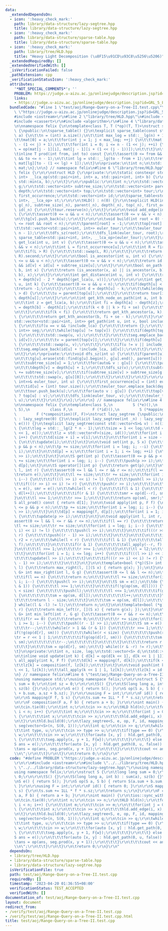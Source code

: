 ```yaml
---
data:
  _extendedDependsOn:
  - icon: ':heavy_check_mark:'
    path: library/data-structure/lazy-segtree.hpp
    title: library/data-structure/lazy-segtree.hpp
  - icon: ':heavy_check_mark:'
    path: library/data-structure/sparse-table.hpp
    title: library/data-structure/sparse-table.hpp
  - icon: ':heavy_check_mark:'
    path: library/tree/HLD.hpp
    title: "Heavy Light Decomposition (\u8F15\u91CD\u93C8\u5256\u5206)"
  _extendedRequiredBy: []
  _extendedVerifiedWith: []
  _isVerificationFailed: false
  _pathExtension: cpp
  _verificationStatusIcon: ':heavy_check_mark:'
  attributes:
    '*NOT_SPECIAL_COMMENTS*': ''
    PROBLEM: https://judge.u-aizu.ac.jp/onlinejudge/description.jsp?id=GRL_5_E
    links:
    - https://judge.u-aizu.ac.jp/onlinejudge/description.jsp?id=GRL_5_E
  bundledCode: "#line 1 \"test/aoj/Range-Query-on-a-Tree-II.test.cpp\"\n#define PROBLEM\
    \ \"https://judge.u-aizu.ac.jp/onlinejudge/description.jsp?id=GRL_5_E\"\r\n\r\n\
    #include <iostream>\r\n#line 2 \"library/tree/HLD.hpp\"\n#include <vector>\r\n\
    #include <cassert>\r\n#include <algorithm>\r\n#line 4 \"library/data-structure/sparse-table.hpp\"\
    \n\nnamespace felix {\n\ntemplate<class T, T (*op)(T, T)>\nstruct sparse_table\
    \ {\npublic:\n\tsparse_table() {}\n\texplicit sparse_table(const std::vector<T>&\
    \ a) {\n\t\tn = (int) a.size();\n\t\tint max_log = std::__lg(n) + 1;\n\t\tmat.resize(max_log);\n\
    \t\tmat[0] = a;\n\t\tfor(int j = 1; j < max_log; ++j) {\n\t\t\tmat[j].resize(n\
    \ - (1 << j) + 1);\n\t\t\tfor(int i = 0; i <= n - (1 << j); ++i) {\n\t\t\t\tmat[j][i]\
    \ = op(mat[j - 1][i], mat[j - 1][i + (1 << (j - 1))]);\n\t\t\t}\n\t\t}\n\t}\n\n\
    \tinline T prod(int from, int to) const {\n\t\tassert(0 <= from && from <= to\
    \ && to <= n - 1);\n\t\tint lg = std::__lg(to - from + 1);\n\t\treturn op(mat[lg][from],\
    \ mat[lg][to - (1 << lg) + 1]);\n\t}\n\nprivate:\n\tint n;\n\tstd::vector<std::vector<T>>\
    \ mat;\n};\n\n} // namespace felix\n#line 6 \"library/tree/HLD.hpp\"\n\r\nnamespace\
    \ felix {\r\n\r\nstruct HLD {\r\nprivate:\r\n\tstatic constexpr std::pair<int,\
    \ int> __lca_op(std::pair<int, int> a, std::pair<int, int> b) {\r\n\t\treturn\
    \ std::min(a, b);\r\n\t}\r\n\r\npublic:\r\n\tint n;\r\n\tstd::vector<std::vector<int>>\
    \ g;\r\n\tstd::vector<int> subtree_size;\r\n\tstd::vector<int> parent;\r\n\tstd::vector<int>\
    \ depth;\r\n\tstd::vector<int> top;\r\n\tstd::vector<int> tour;\r\n\tstd::vector<int>\
    \ first_occurrence;\r\n\tstd::vector<int> id;\r\n\tsparse_table<std::pair<int,\
    \ int>, __lca_op> st;\r\n\r\n\tHLD() : n(0) {}\r\n\texplicit HLD(int _n) : n(_n),\
    \ g(_n), subtree_size(_n), parent(_n), depth(_n), top(_n), first_occurrence(_n),\
    \ id(_n) {\r\n\t\ttour.reserve(n);\r\n\t}\r\n\r\n\tvoid add_edge(int u, int v)\
    \ {\r\n\t\tassert(0 <= u && u < n);\r\n\t\tassert(0 <= v && v < n);\r\n\t\tg[u].push_back(v);\r\
    \n\t\tg[v].push_back(u);\r\n\t}\r\n\r\n\tvoid build(int root = 0) {\r\n\t\tassert(0\
    \ <= root && root < n);\r\n\t\tparent[root] = -1;\r\n\t\ttop[root] = root;\r\n\
    \t\tstd::vector<std::pair<int, int>> euler_tour;\r\n\t\teuler_tour.reserve(2 *\
    \ n - 1);\r\n\t\tdfs_sz(root);\r\n\t\tdfs_link(euler_tour, root);\r\n\t\tst =\
    \ sparse_table<std::pair<int, int>, __lca_op>(euler_tour);\r\n\t}\r\n\r\n\tint\
    \ get_lca(int u, int v) {\r\n\t\tassert(0 <= u && u < n);\r\n\t\tassert(0 <= v\
    \ && v < n);\r\n\t\tint L = first_occurrence[u];\r\n\t\tint R = first_occurrence[v];\r\
    \n\t\tif(L > R) {\r\n\t\t\tstd::swap(L, R);\r\n\t\t}\r\n\t\treturn st.prod(L,\
    \ R).second;\r\n\t}\r\n\r\n\tbool is_ancestor(int u, int v) {\r\n\t\tassert(0\
    \ <= u && u < n);\r\n\t\tassert(0 <= v && v < n);\r\n\t\treturn id[u] <= id[v]\
    \ && id[v] < id[u] + subtree_size[u];\r\n\t}\r\n\r\n\tbool on_path(int a, int\
    \ b, int x) {\r\n\t\treturn (is_ancestor(x, a) || is_ancestor(x, b)) && is_ancestor(get_lca(a,\
    \ b), x);\r\n\t}\r\n\r\n\tint get_distance(int u, int v) {\r\n\t\treturn depth[u]\
    \ + depth[v] - 2 * depth[(get_lca(u, v))];\r\n\t}\r\n\r\n\tint get_kth_ancestor(int\
    \ u, int k) {\r\n\t\tassert(0 <= u && u < n);\r\n\t\tif(depth[u] < k) {\r\n\t\t\
    \treturn -1;\r\n\t\t}\r\n\t\tint d = depth[u] - k;\r\n\t\twhile(depth[top[u]]\
    \ > d) {\r\n\t\t\tu = parent[top[u]];\r\n\t\t}\r\n\t\treturn tour[id[u] + d -\
    \ depth[u]];\r\n\t}\r\n\r\n\tint get_kth_node_on_path(int a, int b, int k) {\r\
    \n\t\tint z = get_lca(a, b);\r\n\t\tint fi = depth[a] - depth[z];\r\n\t\tint se\
    \ = depth[b] - depth[z];\r\n\t\tif(k < 0 || k > fi + se) {\r\n\t\t\treturn -1;\r\
    \n\t\t}\r\n\t\tif(k < fi) {\r\n\t\t\treturn get_kth_ancestor(a, k);\r\n\t\t} else\
    \ {\r\n\t\t\treturn get_kth_ancestor(b, fi + se - k);\r\n\t\t}\r\n\t}\r\n\r\n\t\
    std::vector<std::pair<int, int>> get_path(int u, int v, bool include_lca = true)\
    \ {\r\n\t\tif(u == v && !include_lca) {\r\n\t\t\treturn {};\r\n\t\t}\r\n\t\tstd::vector<std::pair<int,\
    \ int>> seg;\r\n\t\twhile(top[u] != top[v]) {\r\n\t\t\tif(depth[top[u]] > depth[top[v]])\
    \ {\r\n\t\t\t\tstd::swap(u, v);\r\n\t\t\t}\r\n\t\t\tseg.emplace_back(id[top[v]],\
    \ id[v]);\r\n\t\t\tv = parent[top[v]];\r\n\t\t}\r\n\t\tif(depth[u] > depth[v])\
    \ {\r\n\t\t\tstd::swap(u, v);\r\n\t\t}\r\n\t\tif(u != v || include_lca) {\r\n\t\
    \t\tseg.emplace_back(id[u] + !include_lca, id[v]);\r\n\t\t}\r\n\t\treturn seg;\r\
    \n\t}\r\n\r\nprivate:\r\n\tvoid dfs_sz(int u) {\r\n\t\tif(parent[u] != -1) {\r\
    \n\t\t\tg[u].erase(std::find(g[u].begin(), g[u].end(), parent[u]));\r\n\t\t}\r\
    \n\t\tsubtree_size[u] = 1;\r\n\t\tfor(auto& v : g[u]) {\r\n\t\t\tparent[v] = u;\r\
    \n\t\t\tdepth[v] = depth[u] + 1;\r\n\t\t\tdfs_sz(v);\r\n\t\t\tsubtree_size[u]\
    \ += subtree_size[v];\r\n\t\t\tif(subtree_size[v] > subtree_size[g[u][0]]) {\r\
    \n\t\t\t\tstd::swap(v, g[u][0]);\r\n\t\t\t}\r\n\t\t}\r\n\t}\r\n\r\n\tvoid dfs_link(std::vector<std::pair<int,\
    \ int>>& euler_tour, int u) {\r\n\t\tfirst_occurrence[u] = (int) euler_tour.size();\r\
    \n\t\tid[u] = (int) tour.size();\r\n\t\teuler_tour.emplace_back(depth[u], u);\r\
    \n\t\ttour.push_back(u);\r\n\t\tfor(auto v : g[u]) {\r\n\t\t\ttop[v] = (v == g[u][0]\
    \ ? top[u] : v);\r\n\t\t\tdfs_link(euler_tour, v);\r\n\t\t\teuler_tour.emplace_back(depth[u],\
    \ u);\r\n\t\t}\r\n\t}\r\n};\r\n\r\n} // namespace felix\r\n#line 4 \"library/data-structure/lazy-segtree.hpp\"\
    \n\nnamespace felix {\n\ntemplate<class S,\n         S (*e)(),\n         S (*op)(S,\
    \ S),\n         class F,\n         F (*id)(),\n         S (*mapping)(F, S),\n\
    \         F (*composition)(F, F)>\nstruct lazy_segtree {\npublic:\n\tlazy_segtree()\
    \ : lazy_segtree(0) {}\n\texplicit lazy_segtree(int _n) : lazy_segtree(std::vector<S>(_n,\
    \ e())) {}\n\texplicit lazy_segtree(const std::vector<S>& v) : n((int) v.size())\
    \ {\n\t\tlog = std::__lg(2 * n - 1);\n\t\tsize = 1 << log;\n\t\td = std::vector<S>(size\
    \ << 1, e());\n\t\tlz = std::vector<F>(size, id());\n\t\tfor(int i = 0; i < n;\
    \ i++) {\n\t\t\td[size + i] = v[i];\n\t\t}\n\t\tfor(int i = size - 1; i; --i)\
    \ {\n\t\t\tupdate(i);\n\t\t}\n\t}\n\n\tvoid set(int p, S x) {\n\t\tassert(0 <=\
    \ p && p < n);\n\t\tp += size;\n\t\tfor(int i = log; i; --i) {\n\t\t\tpush(p >>\
    \ i);\n\t\t}\n\t\td[p] = x;\n\t\tfor(int i = 1; i <= log; ++i) {\n\t\t\tupdate(p\
    \ >> i);\n\t\t}\n\t}\n\n\tS get(int p) {\n\t\tassert(0 <= p && p < n);\n\t\tp\
    \ += size;\n\t\tfor(int i = log; i; i--) {\n\t\t\tpush(p >> i);\n\t\t}\n\t\treturn\
    \ d[p];\n\t}\n\n\tS operator[](int p) {\n\t\treturn get(p);\n\t}\n\n\tS prod(int\
    \ l, int r) {\n\t\tassert(0 <= l && l <= r && r <= n);\n\t\tif(l == r) {\n\t\t\
    \treturn e();\n\t\t}\n\t\tl += size;\n\t\tr += size;\n\t\tfor(int i = log; i;\
    \ i--) {\n\t\t\tif(((l >> i) << i) != l) {\n\t\t\t\tpush(l >> i);\n\t\t\t}\n\t\
    \t\tif(((r >> i) << i) != r) {\n\t\t\t\tpush(r >> i);\n\t\t\t}\n\t\t}\n\t\tS sml\
    \ = e(), smr = e();\n\t\twhile(l < r) {\n\t\t\tif(l & 1) {\n\t\t\t\tsml = op(sml,\
    \ d[l++]);\n\t\t\t}\n\t\t\tif(r & 1) {\n\t\t\t\tsmr = op(d[--r], smr);\n\t\t\t\
    }\n\t\t\tl >>= 1;\n\t\t\tr >>= 1;\n\t\t}\n\t\treturn op(sml, smr);\n\t}\n\n\t\
    S all_prod() const { return d[1]; }\n\n\tvoid apply(int p, F f) {\n\t\tassert(0\
    \ <= p && p < n);\n\t\tp += size;\n\t\tfor(int i = log; i; i--) {\n\t\t\tpush(p\
    \ >> i);\n\t\t}\n\t\td[p] = mapping(f, d[p]);\n\t\tfor(int i = 1; i <= log; i++)\
    \ {\n\t\t\tupdate(p >> i);\n\t\t}\n\t}\n\tvoid apply(int l, int r, F f) {\n\t\t\
    assert(0 <= l && l <= r && r <= n);\n\t\tif(l == r) {\n\t\t\treturn;\n\t\t}\n\t\
    \tl += size;\n\t\tr += size;\n\t\tfor(int i = log; i; i--) {\n\t\t\tif(((l >>\
    \ i) << i) != l) {\n\t\t\t\tpush(l >> i);\n\t\t\t}\n\t\t\tif(((r >> i) << i) !=\
    \ r) {\n\t\t\t\tpush((r - 1) >> i);\n\t\t\t}\n\t\t}\n\t\t{\n\t\t\tint l2 = l,\
    \ r2 = r;\n\t\t\twhile(l < r) {\n\t\t\t\tif(l & 1) {\n\t\t\t\t\tall_apply(l++,\
    \ f);\n\t\t\t\t}\n\t\t\t\tif(r & 1) {\n\t\t\t\t\tall_apply(--r, f);\n\t\t\t\t\
    }\n\t\t\t\tl >>= 1;\n\t\t\t\tr >>= 1;\n\t\t\t}\n\t\t\tl = l2;\n\t\t\tr = r2;\n\
    \t\t}\n\t\tfor(int i = 1; i <= log; i++) {\n\t\t\tif(((l >> i) << i) != l) {\n\
    \t\t\t\tupdate(l >> i);\n\t\t\t}\n\t\t\tif(((r >> i) << i) != r) {\n\t\t\t\tupdate((r\
    \ - 1) >> i);\n\t\t\t}\n\t\t}\n\t}\n\n\ttemplate<bool (*g)(S)> int max_right(int\
    \ l) {\n\t\treturn max_right(l, [](S x) { return g(x); });\n\t}\n\n\ttemplate<class\
    \ G> int max_right(int l, G g) {\n\t\tassert(0 <= l && l <= n);\n\t\tassert(g(e()));\n\
    \t\tif(l == n) {\n\t\t\treturn n;\n\t\t}\n\t\tl += size;\n\t\tfor(int i = log;\
    \ i; i--) {\n\t\t\tpush(l >> i);\n\t\t}\n\t\tS sm = e();\n\t\tdo {\n\t\t\twhile(!(l\
    \ & 1)) {\n\t\t\t\tl >>= 1;\n\t\t\t}\n\t\t\tif(!g(op(sm, d[l]))) {\n\t\t\t\twhile(l\
    \ < size) {\n\t\t\t\t\tpush(l);\n\t\t\t\t\tl <<= 1;\n\t\t\t\t\tif(g(op(sm, d[l])))\
    \ {\n\t\t\t\t\t\tsm = op(sm, d[l]);\n\t\t\t\t\t\tl++;\n\t\t\t\t\t}\n\t\t\t\t}\n\
    \t\t\t\treturn l - size;\n\t\t\t}\n\t\t\tsm = op(sm, d[l]);\n\t\t\tl++;\n\t\t\
    } while((l & -l) != l);\n\t\treturn n;\n\t}\n\n\ttemplate<bool (*g)(S)> int min_left(int\
    \ r) {\n\t\treturn min_left(r, [](S x) { return g(x); });\n\t}\n\n\ttemplate<class\
    \ G> int min_left(int r, G g) {\n\t\tassert(0 <= r && r <= n);\n\t\tassert(g(e()));\n\
    \t\tif(r == 0) {\n\t\t\treturn 0;\n\t\t}\n\t\tr += size;\n\t\tfor(int i = log;\
    \ i >= 1; i--) {\n\t\t\tpush((r - 1) >> i);\n\t\t}\n\t\tS sm = e();\n\t\tdo {\n\
    \t\t\tr--;\n\t\t\twhile(r > 1 && (r & 1)) {\n\t\t\t\tr >>= 1;\n\t\t\t}\n\t\t\t\
    if(!g(op(d[r], sm))) {\n\t\t\t\twhile(r < size) {\n\t\t\t\t\tpush(r);\n\t\t\t\t\
    \tr = r << 1 | 1;\n\t\t\t\t\tif(g(op(d[r], sm))) {\n\t\t\t\t\t\tsm = op(d[r],\
    \ sm);\n\t\t\t\t\t\tr--;\n\t\t\t\t\t}\n\t\t\t\t}\n\t\t\t\treturn r + 1 - size;\n\
    \t\t\t}\n\t\t\tsm = op(d[r], sm);\n\t\t} while((r & -r) != r);\n\t\treturn 0;\n\
    \t}\n\nprivate:\n\tint n, size, log;\n\tstd::vector<S> d;\n\tstd::vector<F> lz;\n\
    \n\tinline void update(int k) { d[k] = op(d[k << 1], d[k << 1 | 1]); }\n\n\tvoid\
    \ all_apply(int k, F f) {\n\t\td[k] = mapping(f, d[k]);\n\t\tif(k < size) {\n\t\
    \t\tlz[k] = composition(f, lz[k]);\n\t\t}\n\t}\n\n\tvoid push(int k) {\n\t\tall_apply(k\
    \ << 1, lz[k]);\n\t\tall_apply(k << 1 | 1, lz[k]);\n\t\tlz[k] = id();\n\t}\n};\n\
    \n} // namespace felix\n#line 6 \"test/aoj/Range-Query-on-a-Tree-II.test.cpp\"\
    \nusing namespace std;\r\nusing namespace felix;\r\n\r\nstruct S {\r\n\tlong long\
    \ sum = 0;\r\n\tint sz = 0;\r\n\r\n\tS() {}\r\n\tS(long long a, int b) : sum(a),\
    \ sz(b) {}\r\n};\r\n\r\nS e() { return S(); }\r\nS op(S a, S b) { return S(a.sum\
    \ + b.sum, a.sz + b.sz); }\r\n\r\nusing F = int;\r\n\r\nF id() { return 0; }\r\
    \n\r\nS mapping(F f, S s) {\r\n\ts.sum += 1LL * f * s.sz;\r\n\treturn s;\r\n}\r\
    \n\r\nF composition(F a, F b) { return a + b; }\r\n\r\nint main() {\r\n\tios::sync_with_stdio(false);\r\
    \n\tcin.tie(0);\r\n\tint n;\r\n\tcin >> n;\r\n\tHLD hld(n);\r\n\tfor(int i = 0;\
    \ i < n; i++) {\r\n\t\tint m;\r\n\t\tcin >> m;\r\n\t\tfor(int j = 0; j < m; j++)\
    \ {\r\n\t\t\tint x;\r\n\t\t\tcin >> x;\r\n\t\t\thld.add_edge(i, x);\r\n\t\t}\r\
    \n\t}\r\n\thld.build(0);\r\n\tlazy_segtree<S, e, op, F, id, mapping, composition>\
    \ seg(vector<S>(n, S(0, 1)));\r\n\tint q;\r\n\tcin >> q;\r\n\twhile(q--) {\r\n\
    \t\tint type, u;\r\n\t\tcin >> type >> u;\r\n\t\tif(type == 0) {\r\n\t\t\tint\
    \ w;\r\n\t\t\tcin >> w;\r\n\t\t\tfor(auto [x, y] : hld.get_path(0, u, false))\
    \ {\r\n\t\t\t\tseg.apply(x, y + 1, F{w});\r\n\t\t\t}\r\n\t\t} else {\r\n\t\t\t\
    S ans = e();\r\n\t\t\tfor(auto [x, y] : hld.get_path(0, u, false)) {\r\n\t\t\t\
    \tans = op(ans, seg.prod(x, y + 1));\r\n\t\t\t}\r\n\t\t\tcout << ans.sum << \"\
    \\n\";\r\n\t\t}\r\n\t}\r\n\treturn 0;\r\n}\r\n"
  code: "#define PROBLEM \"https://judge.u-aizu.ac.jp/onlinejudge/description.jsp?id=GRL_5_E\"\
    \r\n\r\n#include <iostream>\r\n#include \"../../library/tree/HLD.hpp\"\r\n#include\
    \ \"../../library/data-structure/lazy-segtree.hpp\"\r\nusing namespace std;\r\n\
    using namespace felix;\r\n\r\nstruct S {\r\n\tlong long sum = 0;\r\n\tint sz =\
    \ 0;\r\n\r\n\tS() {}\r\n\tS(long long a, int b) : sum(a), sz(b) {}\r\n};\r\n\r\
    \nS e() { return S(); }\r\nS op(S a, S b) { return S(a.sum + b.sum, a.sz + b.sz);\
    \ }\r\n\r\nusing F = int;\r\n\r\nF id() { return 0; }\r\n\r\nS mapping(F f, S\
    \ s) {\r\n\ts.sum += 1LL * f * s.sz;\r\n\treturn s;\r\n}\r\n\r\nF composition(F\
    \ a, F b) { return a + b; }\r\n\r\nint main() {\r\n\tios::sync_with_stdio(false);\r\
    \n\tcin.tie(0);\r\n\tint n;\r\n\tcin >> n;\r\n\tHLD hld(n);\r\n\tfor(int i = 0;\
    \ i < n; i++) {\r\n\t\tint m;\r\n\t\tcin >> m;\r\n\t\tfor(int j = 0; j < m; j++)\
    \ {\r\n\t\t\tint x;\r\n\t\t\tcin >> x;\r\n\t\t\thld.add_edge(i, x);\r\n\t\t}\r\
    \n\t}\r\n\thld.build(0);\r\n\tlazy_segtree<S, e, op, F, id, mapping, composition>\
    \ seg(vector<S>(n, S(0, 1)));\r\n\tint q;\r\n\tcin >> q;\r\n\twhile(q--) {\r\n\
    \t\tint type, u;\r\n\t\tcin >> type >> u;\r\n\t\tif(type == 0) {\r\n\t\t\tint\
    \ w;\r\n\t\t\tcin >> w;\r\n\t\t\tfor(auto [x, y] : hld.get_path(0, u, false))\
    \ {\r\n\t\t\t\tseg.apply(x, y + 1, F{w});\r\n\t\t\t}\r\n\t\t} else {\r\n\t\t\t\
    S ans = e();\r\n\t\t\tfor(auto [x, y] : hld.get_path(0, u, false)) {\r\n\t\t\t\
    \tans = op(ans, seg.prod(x, y + 1));\r\n\t\t\t}\r\n\t\t\tcout << ans.sum << \"\
    \\n\";\r\n\t\t}\r\n\t}\r\n\treturn 0;\r\n}\r\n"
  dependsOn:
  - library/tree/HLD.hpp
  - library/data-structure/sparse-table.hpp
  - library/data-structure/lazy-segtree.hpp
  isVerificationFile: true
  path: test/aoj/Range-Query-on-a-Tree-II.test.cpp
  requiredBy: []
  timestamp: '2023-04-20 01:36:55+08:00'
  verificationStatus: TEST_ACCEPTED
  verifiedWith: []
documentation_of: test/aoj/Range-Query-on-a-Tree-II.test.cpp
layout: document
redirect_from:
- /verify/test/aoj/Range-Query-on-a-Tree-II.test.cpp
- /verify/test/aoj/Range-Query-on-a-Tree-II.test.cpp.html
title: test/aoj/Range-Query-on-a-Tree-II.test.cpp
---
```

